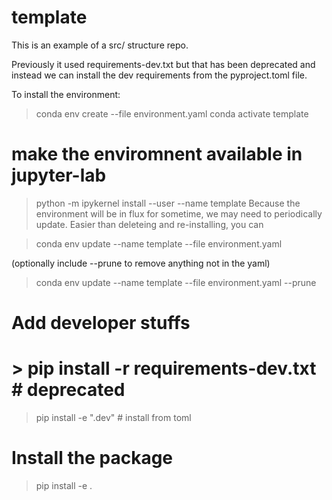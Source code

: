 # template

This is an example of a src/ structure repo.

Previously it used requirements-dev.txt but that has been deprecated and instead we can install the dev requirements from the pyproject.toml file.

To install the environment:
> conda env create --file environment.yaml
> conda activate template

# make the enviromnent available in jupyter-lab
> python -m ipykernel install --user --name template
Because the environment will be in flux for sometime, we may need to periodically update.  Easier than deleteing and re-installing, you can 

> conda env update --name template --file environment.yaml

(optionally include --prune to remove anything not in the yaml)
> conda env update --name template --file environment.yaml --prune

# Add developer stuffs
# > pip install -r requirements-dev.txt # deprecated
> pip install -e ".dev"  # install from toml 
# Install the package 
> pip install -e .


